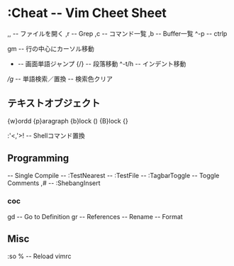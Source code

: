 :Cheat -- Vim Cheet Sheet
==========================
,, -- ファイルを開く
,r -- Grep
,c -- コマンド一覧
,b -- Buffer一覧
^-p -- ctrlp

gm -- 行の中心にカーソル移動
- -- 画面単語ジャンプ
{/} -- 段落移動
^-t/h -- インデント移動

*/g* -- 単語検索／置換
<Esc><Esc> -- 検索色クリア

テキストオブジェクト
----------------------
{w}ordd
{p}aragraph
{b}lock ()
{B}lock {}

:'<,'>! -- Shellコマンド置換

Programming
------------
<F5> -- Single Compile
<F6> -- :TestNearest
<F7> -- :TestFile
<F8> -- :TagbarToggle
<C-k> -- Toggle Comments
,# -- :ShebangInsert

### coc
gd -- Go to Definition
gr -- References
<F2> -- Rename
<C-f> -- Format

Misc
------
:so % -- Reload vimrc

